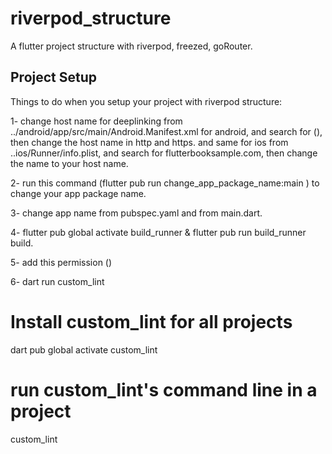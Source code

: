 # riverpod_structure
A flutter project structure with riverpod, freezed, goRouter.

## Project Setup

Things to do when you setup your project with riverpod structure:

1- change host name for deeplinking from ../android/app/src/main/Android.Manifest.xml for android, and search for (<!-- Deep linking -->),
then change the host name in http and https.
and same for ios from ..ios/Runner/info.plist, and search for flutterbooksample.com, then change the name to your host name.

2- run this command (flutter pub run change_app_package_name:main <your new package name>)  to change your app package name.

3- change app name from pubspec.yaml and from main.dart.

4- flutter pub global activate build_runner & flutter pub run build_runner build.

5- add this permission (<uses-permission android:name="android.permission.INTERNET"/>)

6- 
dart run custom_lint
# Install custom_lint for all projects
dart pub global activate custom_lint
# run custom_lint's command line in a project
custom_lint
